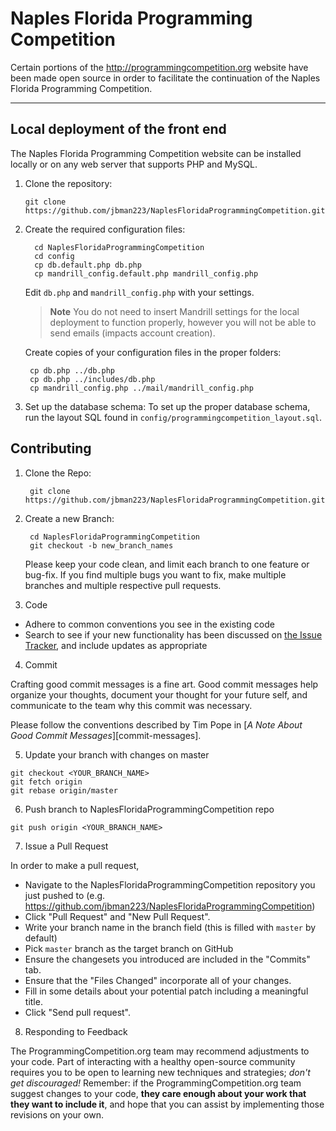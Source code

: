 
Naples Florida Programming Competition
===================

Certain portions of the http://programmingcompetition.org website have been made open source in order to facilitate the continuation of the Naples Florida Programming Competition.

----------


Local deployment of the front end
-------------

The Naples Florida Programming Competition website can be installed locally or on any web server that supports PHP and MySQL.

1.  Clone the repository:

        git clone https://github.com/jbman223/NaplesFloridaProgrammingCompetition.git

2. Create the required configuration files:

         cd NaplesFloridaProgrammingCompetition
         cd config
         cp db.default.php db.php
         cp mandrill_config.default.php mandrill_config.php

     Edit `db.php` and `mandrill_config.php` with your settings.
     

     > **Note**
     > You do not need to insert Mandrill settings for the local deployment to function properly, however you will not be able to send emails (impacts account creation).

     Create copies of your configuration files in the proper folders:
 

        cp db.php ../db.php
        cp db.php ../includes/db.php
        cp mandrill_config.php ../mail/mandrill_config.php


3. Set up the database schema:
     To set up the proper database schema, run the layout SQL found in `config/programmingcompetition_layout.sql`.

Contributing 
----------

1. Clone the Repo:

        git clone https://github.com/jbman223/NaplesFloridaProgrammingCompetition.git

2. Create a new Branch:

        cd NaplesFloridaProgrammingCompetition
        git checkout -b new_branch_names

   Please keep your code clean, and limit each branch to one feature or bug-fix. If
   you find multiple bugs you want to fix, make multiple branches and multiple
   respective pull requests.

3. Code
  * Adhere to common conventions you see in the existing code
  * Search to see if your new functionality has been discussed on [the Issue
    Tracker](https://github.com/jbman223/NaplesFloridaProgrammingCompetition/issues), and include updates as appropriate
    
4. Commit

  Crafting good commit messages is a fine art. Good commit messages help
  organize your thoughts, document your thought for your future self, and
  communicate to the team why this commit was necessary.

  Please follow the conventions described by Tim Pope in [_A Note About Good
  Commit Messages_][commit-messages].


5. Update your branch with changes on master

  ```
  git checkout <YOUR_BRANCH_NAME>
  git fetch origin
  git rebase origin/master
  ```

6. Push branch to NaplesFloridaProgrammingCompetition repo

  ```
  git push origin <YOUR_BRANCH_NAME>
  ```

7. Issue a Pull Request

  In order to make a pull request,

  * Navigate to the NaplesFloridaProgrammingCompetition repository you just pushed to (e.g.
    https://github.com/jbman223/NaplesFloridaProgrammingCompetition)
  * Click "Pull Request" and "New Pull Request".
  * Write your branch name in the branch field (this is filled with `master` by
    default)
  * Pick `master` branch as the target branch on GitHub
  * Ensure the changesets you introduced are included in the "Commits" tab.
  * Ensure that the "Files Changed" incorporate all of your changes.
  * Fill in some details about your potential patch including a meaningful
    title.
  * Click "Send pull request".

8. Responding to Feedback

  The ProgrammingCompetition.org team may recommend adjustments to your code. Part of interacting with a healthy open-source community requires you to be open to learning new
  techniques and strategies; *don't get discouraged!* Remember: if the ProgrammingCompetition.org
  team suggest changes to your code, **they care enough about your work that
  they want to include it**, and hope that you can assist by implementing those
  revisions on your own.


